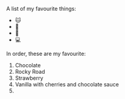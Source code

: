 A list of my favourite things:
- 🐱
- 🥫
- 🥶
- 💻

In order, these are my favourite:
1. Chocolate
2. Rocky Road
3. Strawberry
4. Vanilla with cherries and chocolate sauce
5. 
